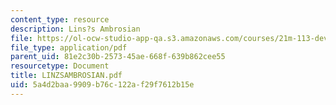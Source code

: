 ```yaml
---
content_type: resource
description: Lins?s Ambrosian
file: https://ol-ocw-studio-app-qa.s3.amazonaws.com/courses/21m-113-developing-musical-structures-fall-2002/5a4d2baa9909b76c122af29f7612b15e_LINZSAMBROSIAN.pdf
file_type: application/pdf
parent_uid: 81e2c30b-2573-45ae-668f-639b862cee55
resourcetype: Document
title: LINZSAMBROSIAN.pdf
uid: 5a4d2baa-9909-b76c-122a-f29f7612b15e
---
```

